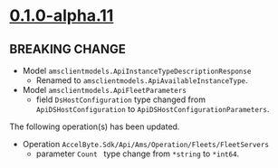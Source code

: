 # [0.1.0-alpha.11]

## BREAKING CHANGE

- Model `amsclientmodels.ApiInstanceTypeDescriptionResponse`
  - Renamed to `amsclientmodels.ApiAvailableInstanceType`.
- Model `amsclientmodels.ApiFleetParameters`
  - field `DsHostConfiguration` type changed from `ApiDSHostConfiguration` to `ApiDSHostConfigurationParameters`.

The following operation(s) has been updated.

- Operation `AccelByte.Sdk/Api/Ams/Operation/Fleets/FleetServers`
  - parameter `Count ` type change from `*string` to `*int64`.

[0.1.0-alpha.11]: https://github.com/AccelByte/accelbyte-go-modular-sdk/compare/ams-sdk/v0.1.0-alpha.10..ams-sdk/v0.1.0-alpha.11
